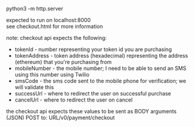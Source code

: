 python3 -m http.server

expected to run on localhost:8000  
see checkout.html for more information

note: checkout api expects the following:

- tokenId - number representing your token id you are purchasing
- tokenAddress - token address (hexadecimal) representing the address (ethereum) that you're purchasing from
- mobileNumber - the mobile number; I need to be able to send an SMS using this number using Twilio
- smsCode - the sms code sent to the mobile phone for verification; we will validate this
- successUrl - where to redirect the user on successful purchase
- cancelUrl - where to redirect the user on cancel

the checkout api expects these values to be sent as BODY arguments (JSON) POST to:
URL/v0/payment/checkout

